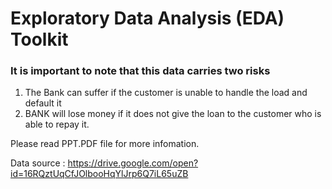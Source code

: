 
# Exploratory Data Analysis (EDA) Toolkit
  
### It is important to note that this data carries two risks
1. The Bank can suffer if the customer is unable to handle the load and default it
2. BANK will lose money if it does not give the loan to the customer who is able to repay it.

Please read PPT.PDF file for more infomation.

Data source : https://drive.google.com/open?id=16RQztUqCfJOlbooHqYlJrp6Q7iL65uZB
